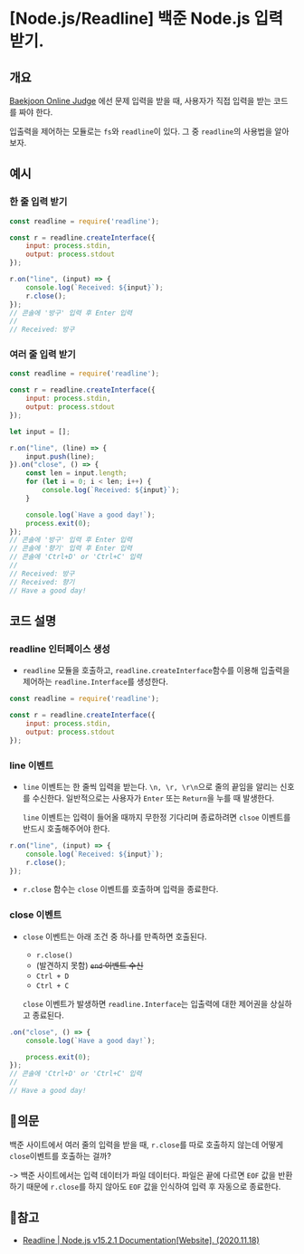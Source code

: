 # [Node.js/Readline] 백준 Node.js 입력 받기.

## 개요

 [Baekjoon Online Judge](https://www.acmicpc.net/ ) 에선 문제 입력을 받을 때,  사용자가 직접 입력을 받는 코드를 짜야 한다.

입출력을 제어하는 모듈로는 `fs`와 `readline`이 있다. 그 중 `readline`의 사용법을 알아보자.

## 예시

### 한 줄 입력 받기

```javascript
const readline = require('readline');

const r = readline.createInterface({
    input: process.stdin,
    output: process.stdout
});

r.on("line", (input) => {
    console.log(`Received: ${input}`);
    r.close();
});
// 콘솔에 '방구' 입력 후 Enter 입력
//
// Received: 방구
```



### 여러 줄 입력 받기

```javascript
const readline = require('readline');

const r = readline.createInterface({
    input: process.stdin,
    output: process.stdout
});

let input = [];

r.on("line", (line) => {
    input.push(line);
}).on("close", () => {
    const len = input.length;
    for (let i = 0; i < len; i++) {
        console.log(`Received: ${input}`);
    }

    console.log(`Have a good day!`);
    process.exit(0);
});
// 콘솔에 '방구' 입력 후 Enter 입력
// 콘솔에 '향기' 입력 후 Enter 입력
// 콘솔에 'Ctrl+D' or 'Ctrl+C' 입력
//
// Received: 방구
// Received: 향기
// Have a good day!
```



## 코드 설명
### readline 인터페이스 생성

- `readline` 모듈을 호출하고, `readline.createInterface`함수를 이용해 입출력을 제어하는  `readline.Interface`를 생성한다.

```javascript
const readline = require('readline');

const r = readline.createInterface({
    input: process.stdin,
    output: process.stdout
});
```

### line 이벤트

- `line` 이벤트는 한 줄씩 입력을 받는다. `\n, \r, \r\n`으로 줄의 끝임을 알리는 신호를 수신한다. 일반적으로는 사용자가 `Enter` 또는 `Return`을 누를 때 발생한다. 

  `line` 이벤트는 입력이 들어올 때까지 무한정 기다리며 종료하려면 `clsoe` 이벤트를 반드시 호출해주어야 한다.

```javascript
r.on("line", (input) => {
    console.log(`Received: ${input}`);
    r.close();
});
```

- `r.close` 함수는 `close` 이벤트를 호출하며 입력을 종료한다.

### close 이벤트

- `close` 이벤트는 아래 조건 중 하나를 만족하면 호출된다.

  - `r.close()`
  - (발견하지 못함) ~~`end` 이벤트 수신~~
  - `Ctrl + D`
  - `Ctrl + C`

  `close` 이벤트가 발생하면 `readline.Interface`는 입출력에 대한 제어권을 상실하고 종료된다.

```javascript
.on("close", () => {
    console.log(`Have a good day!`);

    process.exit(0);
});
// 콘솔에 'Ctrl+D' or 'Ctrl+C' 입력
//
// Have a good day!
```



## 🤔의문

백준 사이트에서 여러 줄의 입력을 받을 때, `r.close`를 따로 호출하지 않는데 어떻게 `close`이벤트를 호출하는 걸까?

-> 백준 사이트에서는 입력 데이터가 파일 데이터다. 파일은 끝에 다르면 `EOF` 값을 반환하기 때문에 `r.close`를 하지 않아도 `EOF` 값을 인식하여 입력 후 자동으로 종료한다.



## 📜참고

- [Readline | Node.js v15.2.1 Documentation[Website]. (2020.11.18)](https://nodejs.org/api/readline.html#readline_event_close)